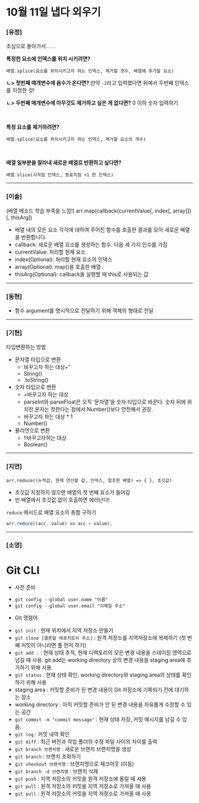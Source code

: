 # 10월 11일 냅다 외우기

### [유정]

초심으로 돌아가서 . . . 
<br>

**특정한 요소에 인덱스를 위치 시키려면?**

```
배열.splice(요소를 위치시키고자 하는 인덱스, 제거할 갯수, 배열에 추가할 요소)
```

**ㄴ> 첫번째 매개변수에 음수가 온다면?** 
만약 `-2`라고 입력했다면 뒤에서 두번째 인덱스를 지정한 것!

**ㄴ> 두번째 매개변수에 아무것도 제거하고 싶은 게 없다면?** 
0 이하 숫자 입력하기

<br>

**특정 요소를 제거하려면?**

```
배열.splice(요소를 위치시키고자 하는 인덱스, 제거할 요소의 개수)
```

<br>

**배열 일부분을 잘라내 새로운 배열로 반환하고 싶다면?**

```
배열.slice(시작점 인덱스, 종료지점 +1 한 인덱스)
```

<hr>

### [이솔]

(배열 메소드 학습 부족을 느낌!)
arr.map(callback(currentValue[, index[, array]])[, thisArg])

- 배열 내의 모든 요소 각각에 대하여 주어진 함수를 호출한 결과를 모아 새로운 배열을 반환합니다.
- callback: 새로운 배열 요소를 생성하는 함수. 다음 세 가지 인수를 가짐
- currentValue: 처리할 현재 요소
- index(Optional): 처리할 현재 요소의 인덱스
- array(Optional): map()을 호출한 배열
- thisArg(Optional): callback을 실행할 때 this로 사용되는 값

<hr>

### [동현]

- 함수 argument를 명시적으로 전달하기 위해 객체의 형태로 전달

<hr>

### [기현]

타입변환하는 방법

- 문자열 타입으로 변환
  - 바꾸고자 하는 대상+‘’
  - String()
  - .toString()
- 숫자 타입으로 변환
  - +바꾸고자 하는 대상
  - parseInt와 parseFloat은 오직 ‘문자열’을 숫자 타입으로 바꾼다. 숫자 뒤에 위치한 문자는 컷한다는 점에서 Number()보다 안전해서 권장.
  - 바꾸고자 하는 대상 \* 1
  - Number()
- 불리언으로 변환
  - !!바꾸고자하는 대상
  - Boolean()

<hr>

### [지연]

`arr.reduce((누적값, 현재 연산할 값, 인덱스, 참조한 배열) => { }, 초깃값)`

- 초깃값 지정하지 않으면 배열의 첫 번째 요소가 들어감
- 빈 배열에서 초깃값 없이 호출하면 에러난다!

`reduce` 메서드로 배열 요소의 총합 구하기

```jsx
arr.reduce((acc, value) => acc + value);
```

<hr>

### [소영]

# Git CLI
* 사전 준비
- `git config --global user.name "이름"`
- `git config --global user.email "이메일 주소"`

* Git 명령어
- `git init` : 현재 위치에서 지역 저장소 만들기
- `git clone [클론할 레포지토리 주소]` : 원격 저장소를 지역저장소에 복제하기 (첫 번째 커밋이 아니라면 풀 먼저 하기)
- `git add .` : 현재 상태 추적, 현재 디렉토리의 모든 변경 내용을 스테이징 영역으로 넘길 때 사용. git add는 working directory 상의 변경 내용을 staging area에 추가하기 위해 사용.
- `git status` : 현재 상태 확인, working directory와 staging area의 상태를 확인하기 위해 사용
- staging area : 커밋할 준비가 된 변경 내용이 Git 저장소에 기록되기 전에 대기하는 장소
- working directory : 아직 커밋할 준비가 안 된 변경 내용을 자유롭게 수정할 수 있는 공간
- `git commit -m "commit message"` : 현재 상태 저장, 커밋 메시지를 남길 수 있음.
- `git log` : 커밋 내역 확인
- `git diff` : 최근 버전과 작업 폴더의 수정 파일 사이의 차이를 출력
- `git branch 브랜치명` : 새로운 브랜치 브랜치명을 생성
- `git branch` : 브랜치 조회하기
- `git checkout 브랜치명` : 브랜치명으로 체크아웃 (이동)
- `git branch -d 브랜치명` : 브랜치 삭제
- `git push` : 지역 저장소의 커밋을 원격 저장소에 올릴 때 사용
- `git pull` : 원격 저장소의 커밋을 지역 저장소로 가져올 때 사용
- `git pull` : 원격 저장소의 커밋을 지역 저장소로 가져올 때 사용
